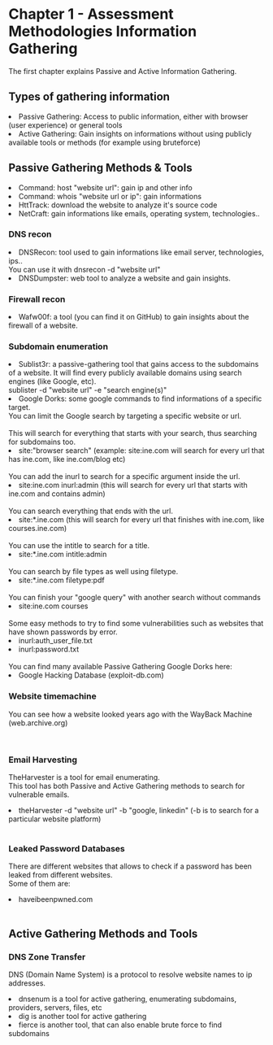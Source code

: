 # Chapter 1 - Assessment Methodologies Information Gathering

The first chapter explains Passive and Active Information Gathering.

## Types of gathering information
<li>Passive Gathering: Access to public information, either with browser (user experience) or general tools</li>
<li>Active Gathering: Gain insights on informations without using publicly available tools or methods (for example using bruteforce)</li>

## Passive Gathering Methods & Tools

<li>Command: host "website url": gain ip and other info</li>
<li>Command: whois "website url or ip": gain informations</li>
<li>HttTrack: download the website to analyze it's source code</li>
<li>NetCraft: gain informations like emails, operating system, technologies..</li>

### DNS recon

<li>DNSRecon: tool used to gain informations like email server, technologies, ips..</li>
You can use it with dnsrecon -d "website url"
<li>DNSDumpster: web tool to analyze a website and gain insights.</li>

### Firewall recon

<li>Wafw00f: a tool (you can find it on GitHub) to gain insights about the firewall of a website.</li>

### Subdomain enumeration 

<li>Sublist3r: a passive-gathering tool that gains access to the subdomains of a website. It will find every publicly available domains using search engines (like Google, etc).</li>
sublister -d "website url" -e "search engine(s)"
<li>Google Dorks: some google commands to find informations of a specific target.</li>
You can limit the Google search by targeting a specific website or url.
<br><br>
This will search for everything that starts with your search, thus searching for subdomains too.
<br>
<li>site:"browser search"  (example: site:ine.com will search for every url that has ine.com, like ine.com/blog etc)</li>

<br>
You can add the inurl to search for a specific argument inside the url.
<br>
<li>site:ine.com inurl:admin (this will search for every url that starts with ine.com and contains admin)</li>

<br>
You can search everything that ends with the url.
<br>
<li>site:*.ine.com (this will search for every url that finishes with ine.com, like courses.ine.com)</li>

<br>
You can use the intitle to search for a title.
<br>
<li>site:*.ine.com intitle:admin</li>

<br>
You can search by file types as well using filetype.
<li>site:*.ine.com filetype:pdf</li>

<br>
You can finish your "google query" with another search without commands
<li>site:ine.com courses</li>

<br>
Some easy methods to try to find some vulnerabilities such as websites that have shown passwords by error.
<li>inurl:auth_user_file.txt</li> 
<li>inurl:password.txt</li>

<br>
You can find many available Passive Gathering Google Dorks here:
<li>Google Hacking Database (exploit-db.com)</li>

### Website timemachine

You can see how a website looked years ago with the WayBack Machine (web.archive.org)

<br>

### Email Harvesting

TheHarvester is a tool for email enumerating.
<br>
This tool has both Passive and Active Gathering methods to search for vulnerable emails.
<li>theHarvester -d "website url" -b "google, linkedin" (-b is to search for a particular website platform)</li>

<br>

### Leaked Password Databases

There are different websites that allows to check if a password has been leaked from different websites.
<br>
Some of them are:
<li>haveibeenpwned.com</li>

<br>

## Active Gathering Methods and Tools

### DNS Zone Transfer

DNS (Domain Name System) is a protocol to resolve website names to ip addresses.
<li>dnsenum is a tool for active gathering, enumerating subdomains, providers, servers, files, etc</li>
<li>dig is another tool for active gathering</li>
<li>fierce is another tool, that can also enable brute force to find subdomains</li>

